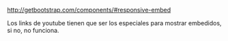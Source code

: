 http://getbootstrap.com/components/#responsive-embed

Los links de youtube tienen que ser los especiales para mostrar embedidos, si no, no funciona.
